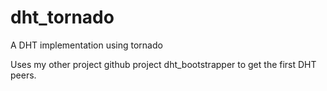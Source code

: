 dht_tornado
===========

A DHT implementation using tornado

Uses my other project github project dht_bootstrapper to get the first DHT peers.